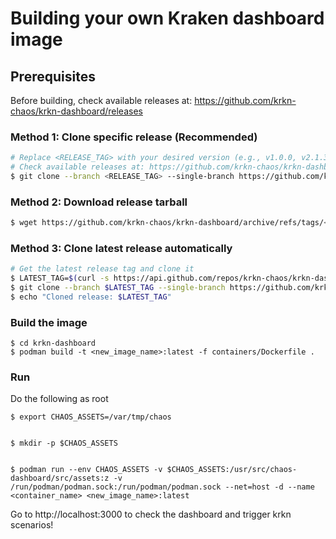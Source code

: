 # Building your own Kraken dashboard image


## Prerequisites
Before building, check available releases at: https://github.com/krkn-chaos/krkn-dashboard/releases


### Method 1: Clone specific release (Recommended)
```bash
# Replace <RELEASE_TAG> with your desired version (e.g., v1.0.0, v2.1.3)
# Check available releases at: https://github.com/krkn-chaos/krkn-dashboard/releases
$ git clone --branch <RELEASE_TAG> --single-branch https://github.com/krkn-chaos/krkn-dashboard.git
```

### Method 2: Download release tarball
```bash
$ wget https://github.com/krkn-chaos/krkn-dashboard/archive/refs/tags/<RELEASE_TAG>.tar.gz
```

### Method 3: Clone latest release automatically
```bash
# Get the latest release tag and clone it
$ LATEST_TAG=$(curl -s https://api.github.com/repos/krkn-chaos/krkn-dashboard/releases/latest | grep '"tag_name":' | sed -E 's/.*"([^"]+)".*/\1/')
$ git clone --branch $LATEST_TAG --single-branch https://github.com/krkn-chaos/krkn-dashboard.git
$ echo "Cloned release: $LATEST_TAG"
```


### Build the image
```
$ cd krkn-dashboard
$ podman build -t <new_image_name>:latest -f containers/Dockerfile .
```


### Run


Do the following as root
```
$ export CHAOS_ASSETS=/var/tmp/chaos


$ mkdir -p $CHAOS_ASSETS


$ podman run --env CHAOS_ASSETS -v $CHAOS_ASSETS:/usr/src/chaos-dashboard/src/assets:z -v /run/podman/podman.sock:/run/podman/podman.sock --net=host -d --name <container_name> <new_image_name>:latest
```


Go to http://localhost:3000 to check the dashboard and trigger krkn scenarios!
